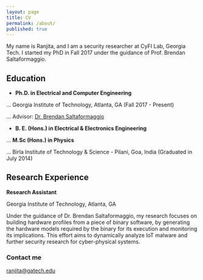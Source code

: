 ```yaml
---
layout: page
title: CV
permalink: /about/
published: true
---
```


My name is Ranjita, and I am a security researcher at CyFI Lab, Georgia Tech. I started my PhD in Fall 2017 under the guidance of Prof. Brendan Saltaformaggio.

## Education
* __Ph.D. in Electrical and Computer Engineering__

... Georgia Institute of Technology, Atlanta, GA (Fall 2017 - Present)

... Advisor: [Dr. Brendan Saltaformaggio](https://saltaformaggio.ece.gatech.edu)

* __B. E. (Hons.) in Electrical & Electronics Engineering__ 

... __M.Sc (Hons.) in Physics__

... Birla Institute of Technology & Science - Pilani, Goa, India (Graduated in July 2014)

## Research Experience
__Research Assistant__

Georgia Institute of Technology, Atlanta, GA 

Under the guidance of Dr. Brendan Saltaformaggio, my research focuses on building hardware profiles from a piece of binary software, by generating the hardware models required by the binary for its execution and monitoring its implications. This effort aims to dynamically analyze IoT malware and further security research for cyber-physical systems.


### Contact me

[ranjita@gatech.edu](mailto:ranjita@gatech.edu)
